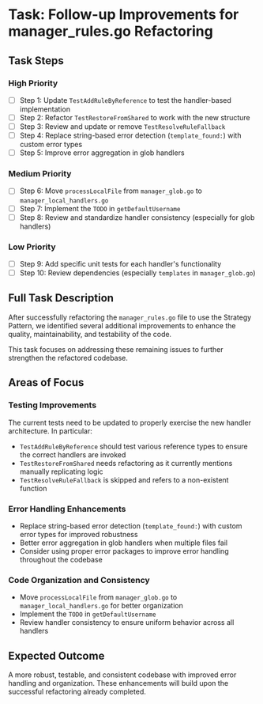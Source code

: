 # Task: Follow-up Improvements for manager_rules.go Refactoring

## Task Steps

### High Priority

- [ ] Step 1: Update `TestAddRuleByReference` to test the handler-based implementation
- [ ] Step 2: Refactor `TestRestoreFromShared` to work with the new structure
- [ ] Step 3: Review and update or remove `TestResolveRuleFallback`
- [ ] Step 4: Replace string-based error detection (`template_found:`) with custom error types
- [ ] Step 5: Improve error aggregation in glob handlers

### Medium Priority

- [ ] Step 6: Move `processLocalFile` from `manager_glob.go` to `manager_local_handlers.go`
- [ ] Step 7: Implement the `TODO` in `getDefaultUsername`
- [ ] Step 8: Review and standardize handler consistency (especially for glob handlers)

### Low Priority

- [ ] Step 9: Add specific unit tests for each handler's functionality
- [ ] Step 10: Review dependencies (especially `templates` in `manager_glob.go`)

## Full Task Description

After successfully refactoring the `manager_rules.go` file to use the Strategy Pattern, we identified several additional improvements to enhance the quality, maintainability, and testability of the code.

This task focuses on addressing these remaining issues to further strengthen the refactored codebase.

## Areas of Focus

### Testing Improvements

The current tests need to be updated to properly exercise the new handler architecture. In particular:

- `TestAddRuleByReference` should test various reference types to ensure the correct handlers are invoked
- `TestRestoreFromShared` needs refactoring as it currently mentions manually replicating logic
- `TestResolveRuleFallback` is skipped and refers to a non-existent function

### Error Handling Enhancements

- Replace string-based error detection (`template_found:`) with custom error types for improved robustness
- Better error aggregation in glob handlers when multiple files fail
- Consider using proper error packages to improve error handling throughout the codebase

### Code Organization and Consistency

- Move `processLocalFile` from `manager_glob.go` to `manager_local_handlers.go` for better organization
- Implement the `TODO` in `getDefaultUsername`
- Review handler consistency to ensure uniform behavior across all handlers

## Expected Outcome

A more robust, testable, and consistent codebase with improved error handling and organization. These enhancements will build upon the successful refactoring already completed.
